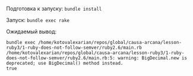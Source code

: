 Подготовка к запуску: `bundle install`

Запуск: `bundle exec rake`

Ожидаемый вывод:

```
bundle exec /home/kotovalexarian/repos/global/causa-arcana/lesson-ruby3/1-ruby-does-not-follow-semver/ruby2.6/main.rb
/home/kotovalexarian/repos/global/causa-arcana/lesson-ruby3/1-ruby-does-not-follow-semver/ruby2.6/main.rb:5: warning: BigDecimal.new is deprecated; use BigDecimal() method instead.
true
```
